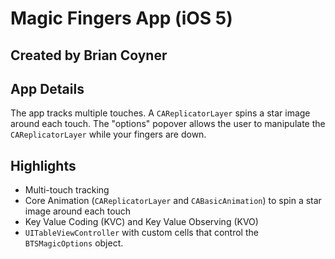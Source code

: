 # Magic Fingers App (iOS 5)
## Created by Brian Coyner

## App Details

The app tracks multiple touches. A `CAReplicatorLayer` spins a star image around each touch. 
The "options" popover allows the user to manipulate the `CAReplicatorLayer` while your 
fingers are down. 

## Highlights
- Multi-touch tracking
- Core Animation (`CAReplicatorLayer` and `CABasicAnimation`) to spin a star image around each touch
- Key Value Coding (KVC) and Key Value Observing (KVO)
- `UITableViewController` with custom cells that control the `BTSMagicOptions` object.

